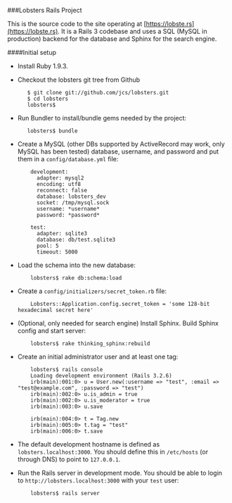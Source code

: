 ###Lobsters Rails Project

This is the source code to the site operating at
[https://lobste.rs](https://lobste.rs).  It is a Rails 3 codebase and uses a
SQL (MySQL in production) backend for the database and Sphinx for the search
engine.

####Initial setup

* Install Ruby 1.9.3.

* Checkout the lobsters git tree from Github

         $ git clone git://github.com/jcs/lobsters.git
         $ cd lobsters
         lobsters$ 

* Run Bundler to install/bundle gems needed by the project:

         lobsters$ bundle

* Create a MySQL (other DBs supported by ActiveRecord may work, only MySQL has
been tested) database, username, and password and put them in a
`config/database.yml` file:

          development:
            adapter: mysql2
            encoding: utf8
            reconnect: false
            database: lobsters_dev
            socket: /tmp/mysql.sock
            username: *username*
            password: *password*
            
          test:
            adapter: sqlite3
            database: db/test.sqlite3
            pool: 5
            timeout: 5000

* Load the schema into the new database:

          lobsters$ rake db:schema:load

* Create a `config/initializers/secret_token.rb` file:

          Lobsters::Application.config.secret_token = 'some 128-bit hexadecimal secret here'

* (Optional, only needed for search engine) Install Sphinx.  Build Sphinx config and start server:

          lobsters$ rake thinking_sphinx:rebuild

* Create an initial administrator user and at least one tag:

          lobsters$ rails console
          Loading development environment (Rails 3.2.6)
          irb(main):001:0> u = User.new(:username => "test", :email => "test@example.com", :password => "test")
          irb(main):002:0> u.is_admin = true
          irb(main):002:0> u.is_moderator = true
          irb(main):003:0> u.save

          irb(main):004:0> t = Tag.new
          irb(main):005:0> t.tag = "test"
          irb(main):006:0> t.save

* The default development hostname is defined as `lobsters.localhost:3000`.
You should define this in `/etc/hosts` (or through DNS) to point to
`127.0.0.1`.

* Run the Rails server in development mode.  You should be able to login to
`http://lobsters.localhost:3000` with your `test` user:

          lobsters$ rails server

